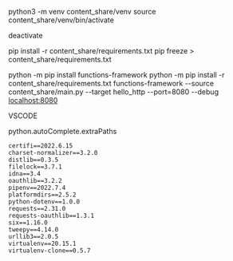 
python3 -m venv content_share/venv
source content_share/venv/bin/activate

deactivate

pip install -r content_share/requirements.txt
pip freeze > content_share/requirements.txt

python -m pip install functions-framework
python -m pip install -r content_share/requirements.txt
functions-framework --source content_share/main.py --target hello_http --port=8080 --debug
[localhost:8080](http://localhost:8080)

VSCODE

python.autoComplete.extraPaths




```
certifi==2022.6.15
charset-normalizer==3.2.0
distlib==0.3.5
filelock==3.7.1
idna==3.4
oauthlib==3.2.2
pipenv==2022.7.4
platformdirs==2.5.2
python-dotenv==1.0.0
requests==2.31.0
requests-oauthlib==1.3.1
six==1.16.0
tweepy==4.14.0
urllib3==2.0.5
virtualenv==20.15.1
virtualenv-clone==0.5.7

```
